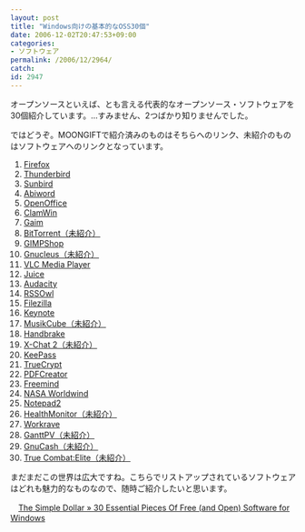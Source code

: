 ```yaml
---
layout: post
title: "Windows向けの基本的なOSS30個"
date: 2006-12-02T20:47:53+09:00
categories:
- ソフトウェア
permalink: /2006/12/2964/
catch: 
id: 2947
---
```

オープンソースといえば、とも言える代表的なオープンソース・ソフトウェアを30個紹介しています。…すみません、2つばかり知りませんでした。

 

ではどうぞ。MOONGIFTで紹介済みのものはそちらへのリンク、未紹介のものはソフトウェアへのリンクとなっています。

 
1. [Firefox](http://oss.moongift.jp/intro/i-2610.html)
2. [Thunderbird](http://oss.moongift.jp/intro/i-60.html)
3. [Sunbird](http://oss.moongift.jp/intro/i-406.html)
4. [Abiword](http://oss.moongift.jp/intro/i-460.html)
5. [OpenOffice](http://oss.moongift.jp/intro/i-15.html)
6. [ClamWin](http://oss.moongift.jp/intro/i-97.html)
7. [Gaim](http://oss.moongift.jp/intro/i-282.html)
8. [BitTorrent（未紹介）](http://www.bittorrent.com/)
9. [GIMPShop](http://oss.moongift.jp/intro/i-569.html)
10. [Gnucleus（未紹介）](http://www.gnucleus.com/Gnucleus/)
11. [VLC Media Player](http://oss.moongift.jp/intro/i-577.html)
12. [Juice](http://oss.moongift.jp/intro/i-415.html)
13. [Audacity](http://oss.moongift.jp/intro/i-462.html)
14. [RSSOwl](http://oss.moongift.jp/intro/i-572.html)
15. [Filezilla](http://oss.moongift.jp/intro/i-272.html)
16. [Keynote](http://oss.moongift.jp/intro/i-2590.html)
17. [MusikCube（未紹介）](http://www.musikcube.com/)
18. [Handbrake](http://oss.moongift.jp/intro/i-2644.html)
19. [X-Chat 2（未紹介）](http://www.silverex.org/)
20. [KeePass](http://oss.moongift.jp/intro/i-1250.html)
21. [TrueCrypt](http://fw.moongift.jp/intro/i-1114.html)
22. [PDFCreator](http://oss.moongift.jp/intro/i-1557.html)
23. [Freemind](http://oss.moongift.jp/intro/i-181.html)
24. [NASA Worldwind](http://oss.moongift.jp/intro/i-383.html)
25. [Notepad2](http://oss.moongift.jp/intro/i-668.html)
26. [HealthMonitor（未紹介）](http://healthmonitor.zucchetti.com/)
27. [Workrave](http://oss.moongift.jp/intro/i-1995.html)
28. [GanttPV（未紹介）](http://www.pureviolet.net/ganttpv/)
29. [GnuCash（未紹介）](http://www.gnucash.org/)
30. [True Combat:Elite（未紹介）](http://www.truecombatelite.net/)

まだまだこの世界は広大ですね。こちらでリストアップされているソフトウェアはどれも魅力的なものなので、随時ご紹介したいと思います。

 

　[The Simple Dollar » 30 Essential Pieces Of Free (and Open) Software for Windows](http://www.thesimpledollar.com/2006/12/01/30-essential-pieces-of-free-and-open-software-for-windows/)

